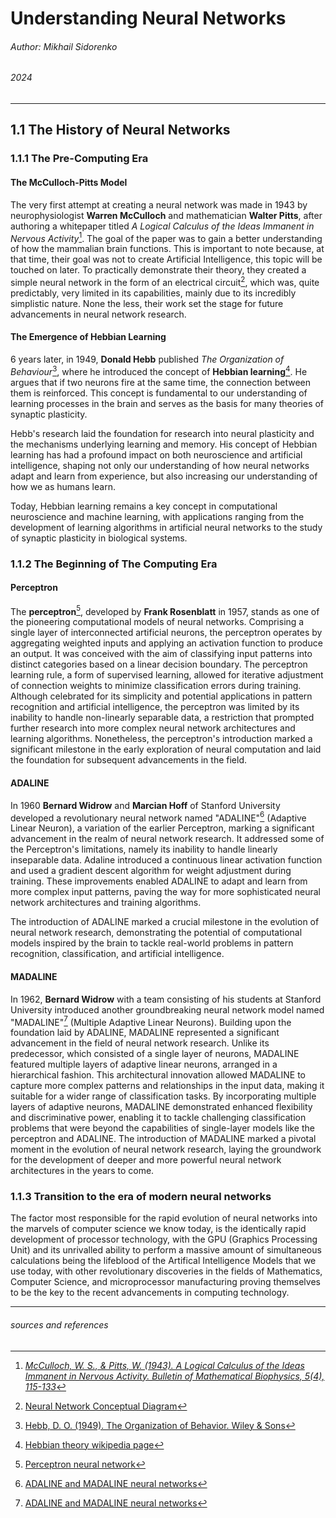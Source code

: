 # Understanding Neural Networks
###### *Author: Mikhail Sidorenko*
###### *2024*

---
## 1.1 The History of Neural Networks
### 1.1.1 The Pre-Computing Era
#### The McCulloch-Pitts Model
The very first attempt at creating a neural network was made in 1943 by neurophysiologist **Warren McCulloch** and mathematician **Walter Pitts**, after authoring a whitepaper titled *A Logical Calculus of the Ideas Immanent in Nervous Activity*[^1]. The goal of the paper was to gain a better understanding of how the mammalian brain functions. This is important to note because, at that time, their goal was not to create Artificial Intelligence, this topic will be touched on later. To practically demonstrate their theory, they created a simple neural network in the form of an electrical circuit[^2], which was, quite predictably, very limited in its capabilities, mainly due to its incredibly simplistic nature. None the less, their work set the stage for future advancements in neural network research.

#### The Emergence of Hebbian Learning
6 years later, in 1949, **Donald Hebb** published *The Organization of Behaviour*[^3], where he introduced the concept of **Hebbian learning**[^4]. He argues that if two neurons fire at the same time, the connection between them is reinforced. This concept is fundamental to our understanding of learning processes in the brain and serves as the basis for many theories of synaptic plasticity.

Hebb's research laid the foundation for research into neural plasticity and the mechanisms underlying learning and memory. His concept of Hebbian learning has had a profound impact on both neuroscience and artificial intelligence, shaping not only our understanding of how neural networks adapt and learn from experience, but also increasing our understanding of how we as humans learn.

Today, Hebbian learning remains a key concept in computational neuroscience and machine learning, with applications ranging from the development of learning algorithms in artificial neural networks to the study of synaptic plasticity in biological systems.

### 1.1.2 The Beginning of The Computing Era

#### Perceptron
The **perceptron**[^5], developed by **Frank Rosenblatt** in 1957, stands as one of the pioneering computational models of neural networks. Comprising a single layer of interconnected artificial neurons, the perceptron operates by aggregating weighted inputs and applying an activation function to produce an output. It was conceived with the aim of classifying input patterns into distinct categories based on a linear decision boundary. The perceptron learning rule, a form of supervised learning, allowed for iterative adjustment of connection weights to minimize classification errors during training. Although celebrated for its simplicity and potential applications in pattern recognition and artificial intelligence, the perceptron was limited by its inability to handle non-linearly separable data, a restriction that prompted further research into more complex neural network architectures and learning algorithms. Nonetheless, the perceptron's introduction marked a significant milestone in the early exploration of neural computation and laid the foundation for subsequent advancements in the field.

#### ADALINE
In 1960 **Bernard Widrow** and **Marcian Hoff** of Stanford University developed a revolutionary neural network named "ADALINE"[^6] (Adaptive Linear Neuron), a variation of the earlier Perceptron, marking a significant advancement in the realm of neural network research. It addressed some of the Perceptron's limitations, namely its inability to handle linearly inseparable data. Adaline introduced a continuous linear activation function and used a gradient descent algorithm for weight adjustment during training. These improvements enabled ADALINE to adapt and learn from more complex input patterns, paving the way for more sophisticated neural network architectures and training algorithms.

The introduction of ADALINE marked a crucial milestone in the evolution of neural network research, demonstrating the potential of computational models inspired by the brain to tackle real-world problems in pattern recognition, classification, and artificial intelligence.

#### MADALINE
In 1962, **Bernard Widrow** with a team consisting of his students at Stanford University introduced another groundbreaking neural network model named "MADALINE"[^6] (Multiple Adaptive Linear Neurons). Building upon the foundation laid by ADALINE, MADALINE represented a significant advancement in the field of neural network research. Unlike its predecessor, which consisted of a single layer of neurons, MADALINE featured multiple layers of adaptive linear neurons, arranged in a hierarchical fashion. This architectural innovation allowed MADALINE to capture more complex patterns and relationships in the input data, making it suitable for a wider range of classification tasks. By incorporating multiple layers of adaptive neurons, MADALINE demonstrated enhanced flexibility and discriminative power, enabling it to tackle challenging classification problems that were beyond the capabilities of single-layer models like the perceptron and ADALINE. The introduction of MADALINE marked a pivotal moment in the evolution of neural network research, laying the groundwork for the development of deeper and more powerful neural network architectures in the years to come.

### 1.1.3 Transition to the era of modern neural networks
The factor most responsible for the rapid evolution of neural networks into the marvels of computer science we know today, is the identically rapid development of processor technology, with the GPU (Graphics Processing Unit) and its unrivalled ability to perform a massive amount of simultaneous calculations being the lifeblood of the Artifical Intelligence Models that we use today, with other revolutionary discoveries in the fields of Mathematics, Computer Science, and microprocessor manufacturing proving themselves to be the key to the recent advancements in computing technology.











---
###### *sources and references*

[^1]: [*McCulloch, W. S., & Pitts, W. (1943). A Logical Calculus of the Ideas Immanent in Nervous Activity. Bulletin of Mathematical Biophysics, 5(4), 115-133*](https://home.csulb.edu/~cwallis/382/readings/482/mccolloch.logical.calculus.ideas.1943.pdf)

[^2]: [Neural Network Conceptual Diagram](https://www.researchgate.net/publication/323465059/figure/fig2/AS:599207769554946@1519873673906/McCulloch-Pitts-computational-model-of-a-neuron.png)

[^3]: [Hebb, D. O. (1949). The Organization of Behavior. Wiley & Sons](https://pure.mpg.de/rest/items/item_2346268_3/component/file_2346267/content)

[^4]: [Hebbian theory wikipedia page](https://en.wikipedia.org/wiki/Hebbian_theory#:~:text=The%20theory%20attempts%20to%20explain,for%20education%20and%20memory%20rehabilitation)

[^5]: [Perceptron neural network](https://en.wikipedia.org/wiki/Perceptron)

[^6]: [ADALINE and MADALINE neural networks](https://en.wikipedia.org/wiki/ADALINE/)
